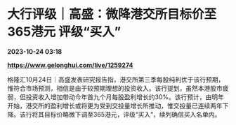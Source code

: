 # 大行评级｜高盛：微降港交所目标价至365港元 评级“买入”

**2023-10-24 03:18**

**https://www.gelonghui.com/live/1259274**

格隆汇10月24日｜高盛发表研究报告指，港交所第三季每股纯利优于该行预期，惟符合市场预测，相信是由于较预期理想的投资收入。该行提到，虽然本港股市疲弱，但投资收入增加带动今年首九个月每股盈利增长约30%。该行预计，由明年开始，港交所的盈利增长或将更为受到交投量增长所推动，惟交投量已连续两年下降。该行将其目标价略微下调至365港元，评级“买入”，续列确信买入名单内。